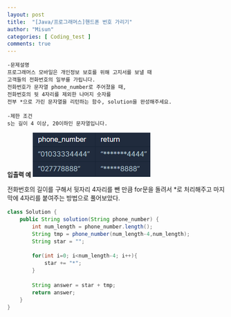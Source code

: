 ```yaml
---
layout: post
title:  "[Java/프로그래머스]핸드폰 번호 가리기"
author: "Misun"
categories: [ Coding_test ]
comments: true
---
```

```
-문제설명
프로그래머스 모바일은 개인정보 보호를 위해 고지서를 보낼 때 
고객들의 전화번호의 일부를 가립니다.
전화번호가 문자열 phone_number로 주어졌을 때, 
전화번호의 뒷 4자리를 제외한 나머지 숫자를 
전부 *으로 가린 문자열을 리턴하는 함수, solution을 완성해주세요.

-제한 조건
s는 길이 4 이상, 20이하인 문자열입니다.
```
<b>입출력 예</b>
![Image with caption](../img/Coding/10.png "output")
<br />

전화번호의 길이를 구해서 뒷자리 4자리를 뺀 만큼
for문을 돌려서 *로 처리해주고 마지막에 4자리를
붙여주는 방법으로 풀어보았다.
```java
class Solution {
    public String solution(String phone_number) {
        int num_length = phone_number.length();
        String tmp = phone_number(num_length-4,num_length);
        String star = "";
        
        for(int i=0; i<num_length-4; i++){
            star += "*";
        }
        
        String answer = star + tmp;
        return answer;
    }
}
```

